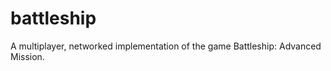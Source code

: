 battleship
==========

A multiplayer, networked implementation of the game Battleship: Advanced Mission.
